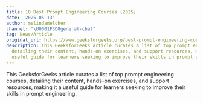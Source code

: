 ```yaml
---
title: 10 Best Prompt Engineering Courses [2025]
date: '2025-05-13'
author: melindamelcher
channel: "\U0001F3D8general-chat"
tag: News/Article
original_url: https://www.geeksforgeeks.org/best-prompt-engineering-courses/
description: This GeeksforGeeks article curates a list of top prompt engineering courses,
  detailing their content, hands-on exercises, and support resources, making it a
  useful guide for learners seeking to improve their skills in prompt engineering.
---
```


This GeeksforGeeks article curates a list of top prompt engineering courses, detailing their content, hands-on exercises, and support resources, making it a useful guide for learners seeking to improve their skills in prompt engineering.